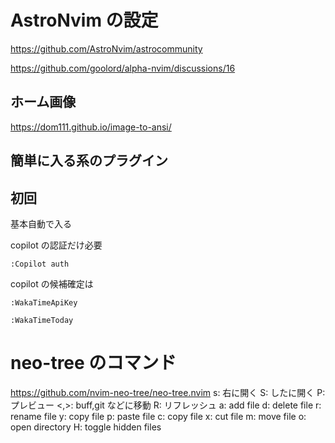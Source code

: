 # AstroNvim の設定

https://github.com/AstroNvim/astrocommunity

https://github.com/goolord/alpha-nvim/discussions/16

## ホーム画像

https://dom111.github.io/image-to-ansi/

## 簡単に入る系のプラグイン

## 初回

基本自動で入る

copilot の認証だけ必要

```
:Copilot auth
```

copilot の候補確定は <C-l>

```
:WakaTimeApiKey
```

```
:WakaTimeToday
```

# neo-tree のコマンド

https://github.com/nvim-neo-tree/neo-tree.nvim
s: 右に開く
S: したに開く
P: プレビュー
<,>: buff,git などに移動
R: リフレッシュ
a: add file
d: delete file
r: rename file
y: copy file
p: paste file
c: copy file
x: cut file
m: move file
o: open directory
H: toggle hidden files

